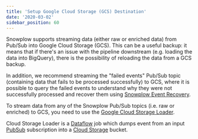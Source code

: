 ```yaml
---
title: 'Setup Google Cloud Storage (GCS) Destination'
date: '2020-03-02'
sidebar_position: 60
---
```


Snowplow supports streaming data (either raw or enriched data) from Pub/Sub into Google Cloud Storage (GCS). This can be a useful backup: it means that if there's an issue with the pipeline downstream (e.g. loading the data into BigQuery), there is the possibility of reloading the data from a GCS backup.

In addition, we recommend streaming the "failed events" Pub/Sub topic (containing data that fails to be processed successfully) to GCS, where it is possible to query the failed events to understand why they were not successfully processed and recover them using [Snowplow Event Recovery](https://github.com/snowplow-incubator/snowplow-event-recovery).

To stream data from any of the Snowplow Pub/Sub topics (i.e. raw or enriched) to GCS, you need to use the [Google Cloud Storage Loader](https://github.com/snowplow-incubator/snowplow-google-cloud-storage-loader).

Cloud Storage Loader is a [Dataflow](https://cloud.google.com/dataflow) job which dumps event from an input [PubSub](https://cloud.google.com/pubsub/) subscription into a [Cloud Storage](https://cloud.google.com/storage/) bucket.
